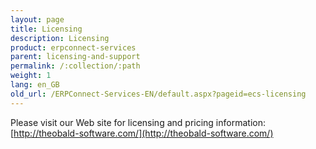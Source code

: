 ```yaml
---
layout: page
title: Licensing
description: Licensing
product: erpconnect-services
parent: licensing-and-support
permalink: /:collection/:path
weight: 1
lang: en_GB
old_url: /ERPConnect-Services-EN/default.aspx?pageid=ecs-licensing
---
```


Please visit our Web site for licensing and pricing information: [http://theobald-software.com/](http://theobald-software.com/)